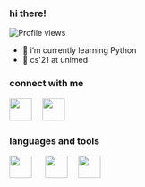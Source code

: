 ### hi there!

<!--
**aeez/aeez** is a ✨ _special_ ✨ repository because its `README.md` (this file) appears on your GitHub profile.
-->

![Profile views](https://gpvc.arturio.dev/aeez)

- 🌱 i’m currently learning Python 
- 📖 cs'21 at unimed

### connect with me

<a href = "https://www.instagram.com/akramvais/" alt="Instagram"><img src="https://img.icons8.com/fluency//000000/instagram-new.png" height="40" width="40" style= margin-right:15px;/></a>
<a href = "mailto:mhdakramfais@mhs.unimed.ac.id" alt="Email"><img src="https://img.icons8.com/color/48/000000/gmail-new.png" height="40" width="40" style= margin-right:15px;/></a>

### languages and tools

<a href="https://www.python.org/" alt="Python"><img src="https://img.icons8.com/color/000000/python--v1.png" width="40" height="40" style= margin-right:20px;/></a>
<a href="https://www.nodejs.org/" alt="Node JS"><img src="https://img.icons8.com/color/000000/nodejs.png" width="40" height="40" style= margin-right:15px;/></a>
<a href="https://www.php.net" alt="PHP"><img src="https://upload.wikimedia.org/wikipedia/commons/2/27/PHP-logo.svg" width="40" height="40" style= margin-right:15px;/></a>
